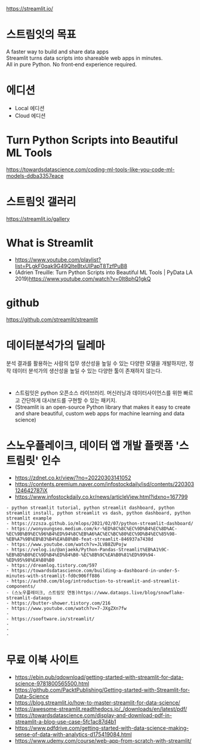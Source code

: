 https://streamlit.io/

# 스트림잇의 목표
A faster way to build and share data apps  
Streamlit turns data scripts into shareable web apps in minutes.  
All in pure Python. No front‑end experience required.  

# 에디션
- Local 에디션
- Cloud 에디션

# Turn Python Scripts into Beautiful ML Tools
https://towardsdatascience.com/coding-ml-tools-like-you-code-ml-models-ddba3357eace

# 스트림잇 갤러리
https://streamlit.io/gallery

# What is Streamlit
- https://www.youtube.com/playlist?list=PLgkF0qak9G49QlteBtxUIPapT8TzfPuB8
- (Adrien Treuille: Turn Python Scripts into Beautiful ML Tools | PyData LA 2019)https://www.youtube.com/watch?v=0It8phQ1gkQ

# github
https://github.com/streamlit/streamlit

# 데이터분석가의 딜레마
분석 결과를 활용하는 사람의 업무 생산성을 높일 수 있는 다양한 모델을 개발하지만, 정작 데이터 분석가의 생산성을 높일 수 있는 다양한 툴이 존재하지 않는다.

# 
- 스트림잇은 python 오픈소스 라이브러리. 머신러닝과 데이터사이언스를 위한 빠르고 간단하게 대시보드를 구현할 수 있는 패키지.
- (Streamlit is an open-source Python library that makes it easy to create and share beautiful, custom web apps for machine learning and data science)

# 스노우플레이크, 데이터 앱 개발 플랫폼 '스트림릿' 인수
- https://zdnet.co.kr/view/?no=20220303141052
- https://contents.premium.naver.com/infostockdaily/isd/contents/220303124642787iX
- https://www.infostockdaily.co.kr/news/articleView.html?idxno=167799

```
- python streamlit tutorial, python streamlit dashboard, python streamlit install, python streamlit vs dash, python dashboard, python streamlit example
- https://zzsza.github.io/mlops/2021/02/07/python-streamlit-dashboard/
- https://wonyoungseo.medium.com/kr-%ED%8C%8C%EC%9D%B4%EC%8D%AC-%EC%9B%B9%EC%96%B4%ED%94%8C%EB%A6%AC%EC%BC%80%EC%9D%B4%EC%85%98-%EB%A7%9B%EB%B3%B4%EA%B8%B0-feat-streamlit-846937a7438d
- https://www.youtube.com/watch?v=JLVB8ZUPojw
- https://velog.io/@anjaekk/Python-Pandas-Streamlit%EB%A1%9C-%EB%8D%B0%EC%9D%B4%ED%84%B0-%EC%8B%9C%EA%B0%81%ED%99%94-%ED%95%98%EA%B8%B0
- https://dreamlog.tistory.com/597
- https://towardsdatascience.com/building-a-dashboard-in-under-5-minutes-with-streamlit-fd0c906ff886
- https://auth0.com/blog/introduction-to-streamlit-and-streamlit-components/
- (스노우플레이크, 스트림잇 연동)https://www.dataops.live/blog/snowflake-streamlit-dataops
- https://butter-shower.tistory.com/216
- https://www.youtube.com/watch?v=7-JXgZXn7fw
- 
- https://sooftware.io/streamlit/
- 
- 
- 

```

# 무료 이북 사이트
- https://ebin.pub/qdownload/getting-started-with-streamlit-for-data-science-9781800565500.html
- https://github.com/PacktPublishing/Getting-started-with-Streamlit-for-Data-Science
- https://blog.streamlit.io/how-to-master-streamlit-for-data-science/
- https://awesome-streamlit.readthedocs.io/_/downloads/en/latest/pdf/
- https://towardsdatascience.com/display-and-download-pdf-in-streamlit-a-blog-use-case-5fc1ac87d4b1
- https://www.pdfdrive.com/getting-started-with-data-science-making-sense-of-data-with-analytics-d175419084.html
- https://www.udemy.com/course/web-app-from-scratch-with-streamlit/


